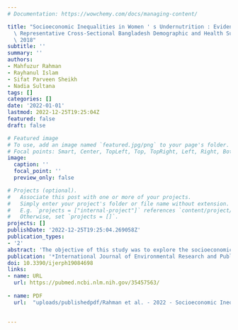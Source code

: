 ```yaml
---
# Documentation: https://wowchemy.com/docs/managing-content/

title: "Socioeconomic Inequalities in Women ' s Undernutrition : Evidence from Nationally\
  \ Representative Cross-Sectional Bangladesh Demographic and Health Survey 2017 –\
  \ 2018"
subtitle: ''
summary: ''
authors:
- Mahfuzur Rahman
- Rayhanul Islam
- Sifat Parveen Sheikh
- Nadia Sultana
tags: []
categories: []
date: '2022-01-01'
lastmod: 2022-12-25T19:25:04Z
featured: false
draft: false

# Featured image
# To use, add an image named `featured.jpg/png` to your page's folder.
# Focal points: Smart, Center, TopLeft, Top, TopRight, Left, Right, BottomLeft, Bottom, BottomRight.
image:
  caption: ''
  focal_point: ''
  preview_only: false

# Projects (optional).
#   Associate this post with one or more of your projects.
#   Simply enter your project's folder or file name without extension.
#   E.g. `projects = ["internal-project"]` references `content/project/deep-learning/index.md`.
#   Otherwise, set `projects = []`.
projects: []
publishDate: '2022-12-25T19:25:04.269058Z'
publication_types:
- '2'
abstract: 'The objective of this study was to explore the socioeconomic inequalities in undernutrition among ever-married women of reproductive age. We used nationally representative cross-sectional data from the Bangladesh Demographic and Health Survey, 2017-2018. Undernutrition was defined as a body mass index (BMI) of &lt;18.5 kg/m2. The concentration index (C) was used to measure the socioeconomic inequality in the prevalence of womens undernutrition. A multiple binary logistic regression model was carried out to find out the factors associated with womens undernutrition. The prevalence of undernutrition among women of 15-49 years was 12%. Among them, 8.5% of women were from urban and 12.7% of women were from rural areas. The prevalence of undernutrition was highest (21.9%) among women who belonged to the adolescent age group (15-19 years). The C showed that undernutrition was more prevalent among the socioeconomically worst-off (poorest) group in Bangladesh (C = -0.26). An adjusted multiple logistic regression model indicated that women less than 19 years of age had higher odds (adjusted odds ratio, AOR: 2.81; 95% confidence interval, CI: 2.23, 3.55) of being undernourished. Women from the poorest wealth quintile (AOR: 3.93, 95% CI: 3.21, 4.81) had higher odds of being undernourished. On the other hand, women who had completed secondary or higher education (AOR: 0.55; 95% CI: 0.49, 0.61), married women who were living with their husbands (AOR: 0.72, 95% CI: 0.61, 0.86), and women exposed to mass media (AOR: 0.87, 95% CI: 0.79, 0.97) were less likely to be undernourished. Intervention strategies should be developed targeting the poorest to combat undernutrition in women of reproductive age in Bangladesh.'
publication: '*International Journal of Environmental Research and Public Health*'
doi: 10.3390/ijerph19084698
links:
- name: URL
  url: https://pubmed.ncbi.nlm.nih.gov/35457563/
  
- name: PDF
  url:  "uploads/publishedpdf/Rahman et al. - 2022 - Socioeconomic Inequalities in Women ’ s Undernutrition Evidence from Nationally Representative Cross-Sectional B-annotated.pdf"  
  
  
---
```


